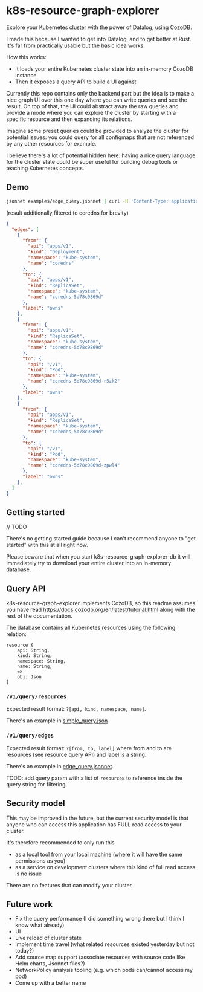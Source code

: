 # k8s-resource-graph-explorer

Explore your Kubernetes cluster with the power of Datalog, using [CozoDB](https://www.cozodb.org/).

I made this because I wanted to get into Datalog, and to get better at Rust.
It's far from practically usable but the basic idea works. 

How this works:

- It loads your entire Kubernetes cluster state into an in-memory CozoDB instance
- Then it exposes a query API to build a UI against

Currently this repo contains only the backend part but the idea is to make a nice graph UI over this one day
where you can write queries and see the result. 
On top of that, the UI could abstract away the raw queries and provide a mode where you can explore the cluster
by starting with a specific resource and then expanding its relations. 

Imagine some preset queries could be provided to analyze the cluster for potential issues: 
you could query for all configmaps that are not referenced by any other resources for example.

I believe there's a lot of potential hidden here: 
having a nice query language for the cluster state could be super useful for building debug tools or teaching Kubernetes concepts.

## Demo

```bash
jsonnet examples/edge_query.jsonnet | curl -H 'Content-Type: application/json' -d@- http://127.0.0.1:3000/v1/query/edges | jq
```

(result additionally filtered to coredns for brevity)

```json
{
  "edges": [
    {
      "from": {
        "api": "apps/v1",
        "kind": "Deployment",
        "namespace": "kube-system",
        "name": "coredns"
      },
      "to": {
        "api": "apps/v1",
        "kind": "ReplicaSet",
        "namespace": "kube-system",
        "name": "coredns-5d78c9869d"
      },
      "label": "owns"
    },
    {
      "from": {
        "api": "apps/v1",
        "kind": "ReplicaSet",
        "namespace": "kube-system",
        "name": "coredns-5d78c9869d"
      },
      "to": {
        "api": "/v1",
        "kind": "Pod",
        "namespace": "kube-system",
        "name": "coredns-5d78c9869d-r5zk2"
      },
      "label": "owns"
    },
    {
      "from": {
        "api": "apps/v1",
        "kind": "ReplicaSet",
        "namespace": "kube-system",
        "name": "coredns-5d78c9869d"
      },
      "to": {
        "api": "/v1",
        "kind": "Pod",
        "namespace": "kube-system",
        "name": "coredns-5d78c9869d-zpwl4"
      },
      "label": "owns"
    },
  ]
}
```

## Getting started

// TODO

There's no getting started guide because I can't recommend anyone to "get started" with this at all right now.

Please beware that when you start k8s-resource-graph-explorer-db it will immediately try to download your entire cluster into an in-memory database.

## Query API

k8s-resource-graph-explorer implements CozoDB, so this readme assumes you have read 
https://docs.cozodb.org/en/latest/tutorial.html along with the rest of the documentation.

The database contains all Kubernetes resources using the following relation:

```
resource {
    api: String,
    kind: String,
    namespace: String,
    name: String,
    =>
    obj: Json
}
```

### `/v1/query/resources`

Expected result format: `?[api, kind, namespace, name]`.

There's an example in [simple_query.json](./k8s-resource-graph-explorer-db/simple_query.json)

### `/v1/query/edges`

Expected result format: `?[from, to, label]` where from and to are resources (see resource query API) and label is a string.

There's an example in [edge_query.jsonnet](./k8s-resource-graph-explorer-db/edge_query.jsonnet).

TODO: add query param with a list of `resource`s to reference inside the query string for filtering.

## Security model

This may be improved in the future, but the current security model is
that anyone who can access this application has FULL read access to your cluster.

It's therefore recommended to only run this 

- as a local tool from your local machine (where it will have the same permissions as you)
- as a service on development clusters where this kind of full read access is no issue

There are no features that can modify your cluster.

## Future work

- Fix the query performance (I did something wrong there but I think I know what already)
- UI
- Live reload of cluster state
- Implement time travel (what related resources existed yesterday but not today?)
- Add source map support (associate resources with source code like Helm charts, Jsonnet files?)
- NetworkPolicy analysis tooling (e.g. which pods can/cannot access my pod)
- Come up with a better name
